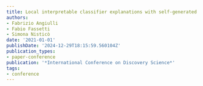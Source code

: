 ```yaml
---
title: Local interpretable classifier explanations with self-generated semantic features
authors:
- Fabrizio Angiulli
- Fabio Fassetti
- Simona Nisticò
date: '2021-01-01'
publishDate: '2024-12-29T18:15:59.560104Z'
publication_types:
- paper-conference
publication: '*International Conference on Discovery Science*'
tags:
- conference
---
```

